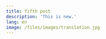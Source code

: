 ```yaml
---
title: fifth post
description: 'This is new.'
lang: en
image: /files/images/translation.jpg
---
```


